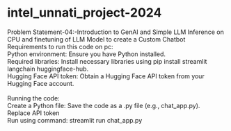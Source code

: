 # intel_unnati_project-2024
Problem Statement-04:-Introduction to GenAI and Simple LLM Inference on CPU and finetuning of LLM Model to create a Custom Chatbot
<br>
Requirements to run this code on pc:
<br>
Python environment: Ensure you have Python installed.<br>
Required libraries: Install necessary libraries using pip install streamlit langchain huggingface-hub.<br>
Hugging Face API token: Obtain a Hugging Face API token from your Hugging Face account.<br>
<br>
Running the code:
<br>
Create a Python file: Save the code as a .py file (e.g., chat_app.py).
<br>
Replace API token
<br>
Run using command: streamlit run chat_app.py
